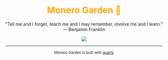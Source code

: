 <h1 align="center" style="color: orange;">Monero Garden 🌿</h1>

<p align="center"> “Tell me and I forget, teach me and I may remember, involve me and I learn.” — Benjamin Franklin </p>

<p align="center"><a href="https://monero.garden"><img src="https://img.shields.io/badge/Visit%20the%20garden-ff774d?style=for-the-badge&logo=leaflet&logoColor=green"></a></p>

---

<p align="center"><sub>Monero Garden is built with <a href="https://quartz.jzhao.xyz/">quartz</a></sub></p>
